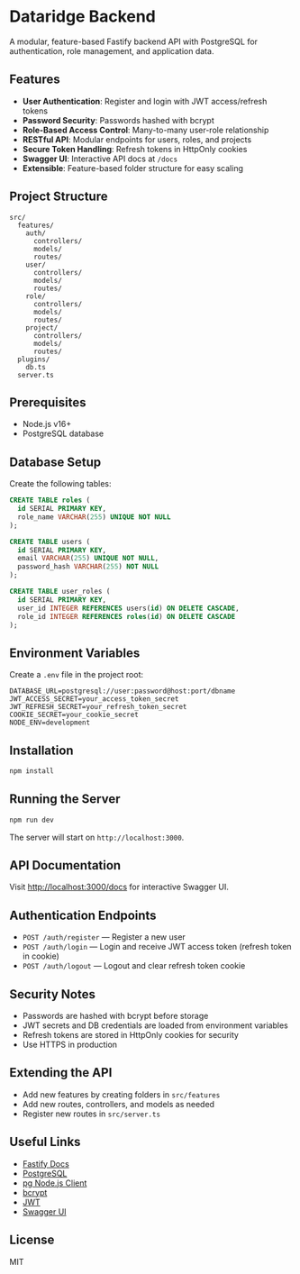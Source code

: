 # Dataridge Backend

A modular, feature-based Fastify backend API with PostgreSQL for authentication, role management, and application data.

## Features

- **User Authentication**: Register and login with JWT access/refresh tokens
- **Password Security**: Passwords hashed with bcrypt
- **Role-Based Access Control**: Many-to-many user-role relationship
- **RESTful API**: Modular endpoints for users, roles, and projects
- **Secure Token Handling**: Refresh tokens in HttpOnly cookies
- **Swagger UI**: Interactive API docs at `/docs`
- **Extensible**: Feature-based folder structure for easy scaling

## Project Structure

```
src/
  features/
    auth/
      controllers/
      models/
      routes/
    user/
      controllers/
      models/
      routes/
    role/
      controllers/
      models/
      routes/
    project/
      controllers/
      models/
      routes/
  plugins/
    db.ts
  server.ts
```

## Prerequisites

- Node.js v16+
- PostgreSQL database

## Database Setup

Create the following tables:

```sql
CREATE TABLE roles (
  id SERIAL PRIMARY KEY,
  role_name VARCHAR(255) UNIQUE NOT NULL
);

CREATE TABLE users (
  id SERIAL PRIMARY KEY,
  email VARCHAR(255) UNIQUE NOT NULL,
  password_hash VARCHAR(255) NOT NULL
);

CREATE TABLE user_roles (
  id SERIAL PRIMARY KEY,
  user_id INTEGER REFERENCES users(id) ON DELETE CASCADE,
  role_id INTEGER REFERENCES roles(id) ON DELETE CASCADE
);
```

## Environment Variables

Create a `.env` file in the project root:

```
DATABASE_URL=postgresql://user:password@host:port/dbname
JWT_ACCESS_SECRET=your_access_token_secret
JWT_REFRESH_SECRET=your_refresh_token_secret
COOKIE_SECRET=your_cookie_secret
NODE_ENV=development
```

## Installation

```bash
npm install
```

## Running the Server

```bash
npm run dev
```

The server will start on `http://localhost:3000`.

## API Documentation

Visit [http://localhost:3000/docs](http://localhost:3000/docs) for interactive Swagger UI.

## Authentication Endpoints

- `POST /auth/register` — Register a new user
- `POST /auth/login` — Login and receive JWT access token (refresh token in cookie)
- `POST /auth/logout` — Logout and clear refresh token cookie

## Security Notes

- Passwords are hashed with bcrypt before storage
- JWT secrets and DB credentials are loaded from environment variables
- Refresh tokens are stored in HttpOnly cookies for security
- Use HTTPS in production

## Extending the API

- Add new features by creating folders in `src/features`
- Add new routes, controllers, and models as needed
- Register new routes in `src/server.ts`

## Useful Links

- [Fastify Docs](https://www.fastify.io/docs/latest/)
- [PostgreSQL](https://www.postgresql.org/docs/)
- [pg Node.js Client](https://node-postgres.com/)
- [bcrypt](https://github.com/kelektiv/node.bcrypt.js/)
- [JWT](https://jwt.io/)
- [Swagger UI](https://swagger.io/tools/swagger-ui/)

## License

MIT
